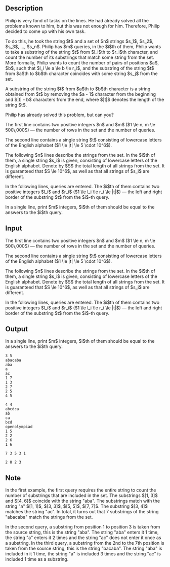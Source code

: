 ## Description

<div> Philip is very fond of tasks on the lines. He had already solved all the problems known to him, but this was not enough for him. Therefore, Philip decided to come up with his own task.<p>To do this, he took the string $t$ and a set of $n$ strings $s_1$, $s_2$, $s_3$, ..., $s_n$. Philip has $m$ queries, in the $i$th of them, Philip wants to take a substring of the string $t$ from $l_i$th to $r_i$th character, and count the number of its substrings that match some string from the set. More formally, Philip wants to count the number of pairs of positions $a$, $b$, such that $l_i \le a \le b \le r_i$, and the substring of the string $t$ from $a$th to $b$th character coincides with some string $s_j$ from the set.</p><p>A substring of the string $t$ from $a$th to $b$th character is a string obtained from $t$ by removing the $a - 1$ character from the beginning and $|t| - b$ characters from the end, where $|t|$ denotes the length of the string $t$.</p><p>Philip has already solved this problem, but can you? </p></div><div class="input-specification"><p>The first line contains two positive integers $n$ and $m$ ($1 \le n, m \le 500\,000$)&nbsp;— the number of rows in the set and the number of queries.</p><p>The second line contains a single string $t$ consisting of lowercase letters of the English alphabet ($1 \le |t| \le 5 \cdot 10^6$).</p><p>The following $n$ lines describe the strings from the set. In the $i$th of them, a single string $s_i$ is given, consisting of lowercase letters of the English alphabet. Denote by $S$ the total length of all strings from the set. It is guaranteed that $S \le 10^6$, as well as that all strings of $s_i$ are different.</p><p>In the following lines, queries are entered. The $i$th of them contains two positive integers $l_i$ and $r_i$ ($1 \le l_i \le r_i \le |t|$)&nbsp;— the left and right border of the substring $t$ from the $i$-th query. </p></div><div class="output-specification"><p>In a single line, print $m$ integers, $i$th of them should be equal to the answers to the $i$th query. </p></div>

## Input

<p>The first line contains two positive integers $n$ and $m$ ($1 \le n, m \le 500\,000$)&nbsp;— the number of rows in the set and the number of queries.</p><p>The second line contains a single string $t$ consisting of lowercase letters of the English alphabet ($1 \le |t| \le 5 \cdot 10^6$).</p><p>The following $n$ lines describe the strings from the set. In the $i$th of them, a single string $s_i$ is given, consisting of lowercase letters of the English alphabet. Denote by $S$ the total length of all strings from the set. It is guaranteed that $S \le 10^6$, as well as that all strings of $s_i$ are different.</p><p>In the following lines, queries are entered. The $i$th of them contains two positive integers $l_i$ and $r_i$ ($1 \le l_i \le r_i \le |t|$)&nbsp;— the left and right border of the substring $t$ from the $i$-th query. </p>

## Output

<p>In a single line, print $m$ integers, $i$th of them should be equal to the answers to the $i$th query. </p>





```input1
3 5
abacaba
aba
a
ac
1 7
1 3
2 7
2 5
4 5
```




```input2
4 4
abcdca
ab
ca
bcd
openolympiad
1 5
2 2
2 6
1 6
```




```output1
7 3 5 3 1
```




```output2
2 0 2 3
```



## Note

<p>In the first example, the first query requires the entire string to count the number of substrings that are included in the set. The substrings $[1, 3]$ and $[4, 6]$ coincide with the string "aba". The substrings match with the string "a" $[1, 1]$, $[3, 3]$, $[5, 5]$, $[7, 7]$. The substring $[3, 4]$ matches the string "ac". In total, it turns out that 7 substrings of the string "abacaba" match the strings from the set.</p><p>In the second query, a substring from position 1 to position 3 is taken from the source string, this is the string "aba". The string "aba" enters it 1 time, the string "a" enters it 2 times and the string "ac" does not enter it once as a substring.  In the third query, a substring from the 2nd to the 7th position is taken from the source string, this is the string "bacaba". The string "aba" is included in it 1 time, the string "a" is included 3 times and the string "ac" is included 1 time as a substring. </p>
